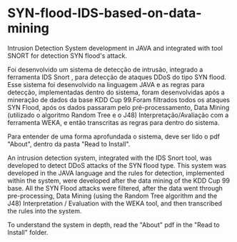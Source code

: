 # SYN-flood-IDS-based-on-data-mining
Intrusion Detection System development in JAVA and integrated with tool SNORT for detection SYN flood's attack.

Foi desenvolvido um sistema de detecção de intrusão, integrado a ferramenta IDS Snort , para detecção de ataques DDoS do tipo SYN flood.
Esse sistema foi desenvolvido na linguagem JAVA e as regras para detecção, implementadas dentro do sistema, foram desenvolvidas após a mineração de dados da base KDD Cup 99.Foram filtrados todos os ataques SYN Flood, após os dados passaram pelo pré-processamento, Data Mining (utilizado o algoritmo Random Tree e o J48) Interpretação/Avaliação com a ferramenta WEKA, e então transcritas as regras para dentro do sistema.

Para entender de uma forma aprofundada o sistema, deve ser lido o pdf "About", dentro da pasta "Read to Install".   


An intrusion detection system, integrated with the IDS Snort tool, was developed to detect DDoS attacks of the SYN flood type.
This system was developed in the JAVA language and the rules for detection, implemented within the system, were developed after the data mining of the KDD Cup 99 base. All the SYN Flood attacks were filtered, after the data went through pre-processing, Data Mining (using the Random Tree algorithm and the J48) Interpretation / Evaluation with the WEKA tool, and then transcribed the rules into the system.

To understand the system in depth, read the "About" pdf in the "Read to Install" folder.
